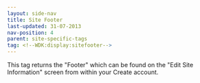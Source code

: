 ```yaml
---
layout: side-nav
title: Site Footer
last-updated: 31-07-2013
nav-position: 4
parent: site-specific-tags
tag: <!--WDK:display:sitefooter-->
---
```


This tag returns the "Footer" which can be found on the "Edit Site Information" screen from within your Create account.
